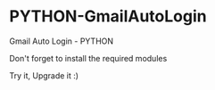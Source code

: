 # PYTHON-GmailAutoLogin

Gmail Auto Login - PYTHON

Don't forget to install the required modules

Try it, Upgrade it :)
